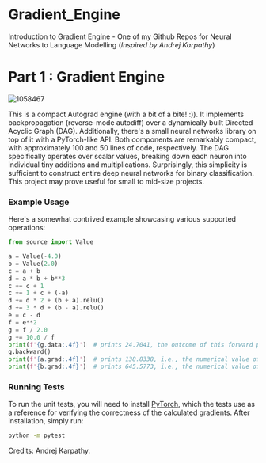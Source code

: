 # Gradient_Engine
Introduction to Gradient Engine - One of my Github Repos for Neural Networks to Language Modelling  (*Inspired by Andrej Karpathy*)
# Part 1 : Gradient Engine

![1058467](https://github.com/PrateekJannu/Gradient_Engine/assets/71490386/6f14cb8e-5119-4a66-a31a-51a62d38ef28)


This is a compact Autograd engine (with a bit of a bite! :)). It implements backpropagation (reverse-mode autodiff) over a dynamically built Directed Acyclic Graph (DAG). Additionally, there's a small neural networks library on top of it with a PyTorch-like API. Both components are remarkably compact, with approximately 100 and 50 lines of code, respectively. The DAG specifically operates over scalar values, breaking down each neuron into individual tiny additions and multiplications. Surprisingly, this simplicity is sufficient to construct entire deep neural networks for binary classification. This project may prove useful for small to mid-size projects.



### Example Usage

Here's a somewhat contrived example showcasing various supported operations:

```python
from source import Value

a = Value(-4.0)
b = Value(2.0)
c = a + b
d = a * b + b**3
c += c + 1
c += 1 + c + (-a)
d += d * 2 + (b + a).relu()
d += 3 * d + (b - a).relu()
e = c - d
f = e**2
g = f / 2.0
g += 10.0 / f
print(f'{g.data:.4f}')  # prints 24.7041, the outcome of this forward pass
g.backward()
print(f'{a.grad:.4f}')  # prints 138.8338, i.e., the numerical value of dg/da
print(f'{b.grad:.4f}')  # prints 645.5773, i.e., the numerical value of dg/db
```

### Running Tests

To run the unit tests, you will need to install [PyTorch](https://pytorch.org/), which the tests use as a reference for verifying the correctness of the calculated gradients. After installation, simply run:

```bash
python -m pytest
```

Credits: Andrej Karpathy.
